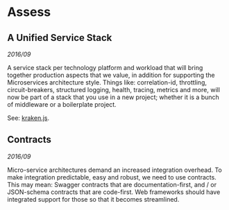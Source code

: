 # Assess

## A Unified Service Stack
_2016/09_

A service stack per technology platform and workload that will bring together production aspects
that we value, in addition for supporting the Microservices architecture style. Things like: correlation-id,
throttling, circuit-breakers, structured logging, health, tracing, metrics and more, will now be part
of a stack that you use in a new project; whether it is a bunch of middleware or a boilerplate project.

See: [kraken.js](http://krakenjs.com).


## Contracts
_2016/09_

Micro-service architectures demand an increased integration overhead. To make integration
predictable, easy and robust, we need to use contracts. This may mean: Swagger contracts
that are documentation-first, and / or JSON-schema contracts that are code-first. Web
frameworks should have integrated support for those so that it becomes streamlined.



